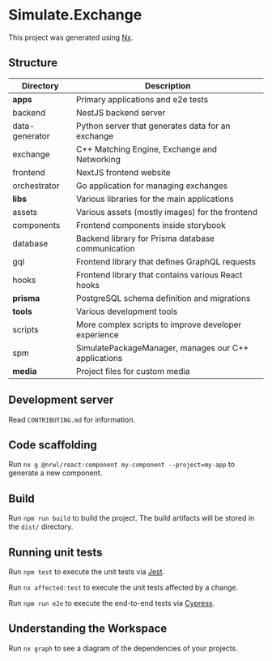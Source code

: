 # Simulate.Exchange

This project was generated using [Nx](https://nx.dev).

## Structure

| Directory      | Description                                          |
| -------------- | ---------------------------------------------------- |
| **apps**       | Primary applications and e2e tests                   |
| backend        | NestJS backend server                                |
| data-generator | Python server that generates data for an exchange    |
| exchange       | C++ Matching Engine, Exchange and Networking         |
| frontend       | NextJS frontend website                              |
| orchestrator   | Go application for managing exchanges                |
| **libs**       | Various libraries for the main applications          |
| assets         | Various assets (mostly images) for the frontend      |
| components     | Frontend components inside storybook                 |
| database       | Backend library for Prisma database communication    |
| gql            | Frontend library that defines GraphQL requests       |
| hooks          | Frontend library that contains various React hooks   |
| **prisma**     | PostgreSQL schema definition and migrations          |
| **tools**      | Various development tools                            |
| scripts        | More complex scripts to improve developer experience |
| spm            | SimulatePackageManager, manages our C++ applications |
| **media**      | Project files for custom media                       |

## Development server

Read `CONTRIBUTING.md` for information.

## Code scaffolding

Run `nx g @nrwl/react:component my-component --project=my-app` to generate a new component.

## Build

Run `npm run build` to build the project. The build artifacts will be stored in the `dist/` directory.

## Running unit tests

Run `npm test` to execute the unit tests via [Jest](https://jestjs.io).

Run `nx affected:test` to execute the unit tests affected by a change.

Run `npm run e2e` to execute the end-to-end tests via [Cypress](https://www.cypress.io).

## Understanding the Workspace

Run `nx graph` to see a diagram of the dependencies of your projects.
